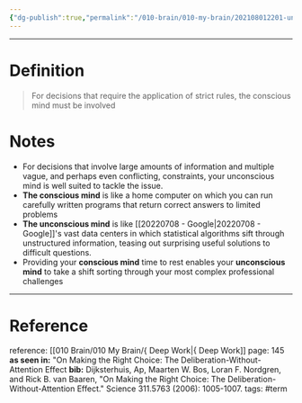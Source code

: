 ```yaml
---
{"dg-publish":true,"permalink":"/010-brain/010-my-brain/202108012201-unconscious-thought-theory/","created":"2021-08-01T22:01:15.000-04:00","updated":"2025-03-21T17:07:41.000-04:00"}
---
```


---

# Definition
> For decisions that require the application of strict rules, the conscious mind must be involved

# Notes
-   For decisions that involve large amounts of information and multiple vague, and perhaps even conflicting, constraints, your unconscious mind is well suited to tackle the issue.
-   **The conscious mind** is like a home computer on which you can run carefully written programs that return correct answers to limited problems
-   **The unconscious mind** is like [[20220708 - Google\|20220708 - Google]]'s vast data centers in which statistical algorithms sift through unstructured information, teasing out surprising useful solutions to difficult questions.
-   Providing your **conscious mind** time to rest enables your **unconscious mind** to take a shift sorting through your most complex professional challenges

---

# Reference
reference: [[010 Brain/010 My Brain/{ Deep Work\|{ Deep Work]]
page: 145
**as seen in:** "On Making the Right Choice: The Deliberation-Without-Attention Effect
**bib:** Dijksterhuis, Ap, Maarten W. Bos, Loran F. Nordgren, and Rick B. van Baaren, "On Making the Right Choice: The Deliberation-Without-Attention Effect." Science 311.5763 (2006): 1005-1007.
tags: #term 
